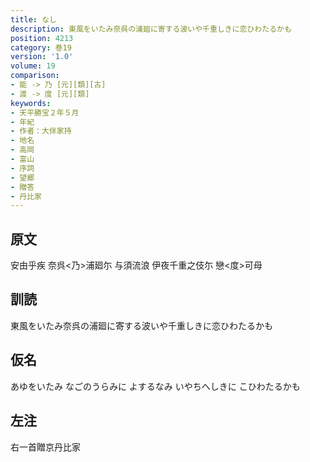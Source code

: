 ```yaml
---
title: なし
description: 東風をいたみ奈呉の浦廻に寄する波いや千重しきに恋ひわたるかも
position: 4213
category: 巻19
version: '1.0'
volume: 19
comparison:
- 能 -> 乃 [元][類][古]
- 渡 -> 度 [元][類]
keywords:
- 天平勝宝２年５月
- 年紀
- 作者：大伴家持
- 地名
- 高岡
- 富山
- 序詞
- 望郷
- 贈答
- 丹比家
---
```


## 原文

安由乎疾 奈呉<乃>浦廻尓 与須流浪 伊夜千重之伎尓 戀<度>可母

## 訓読

東風をいたみ奈呉の浦廻に寄する波いや千重しきに恋ひわたるかも

## 仮名

あゆをいたみ なごのうらみに よするなみ いやちへしきに こひわたるかも

## 左注

右一首贈京丹比家
